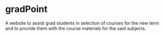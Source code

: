 # gradPoint
A website to assist grad students in selection of courses for the new term and to provide them with the course materials for the said subjects. 
